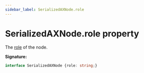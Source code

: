 ```yaml
---
sidebar_label: SerializedAXNode.role
---
```

# SerializedAXNode.role property

The [role](https://www.w3.org/TR/wai-aria/#usage_intro) of the node.

**Signature:**

```typescript
interface SerializedAXNode {role: string;}
```
